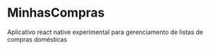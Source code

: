 # MinhasCompras

Aplicativo react native experimental para gerenciamento de listas de compras domésticas
